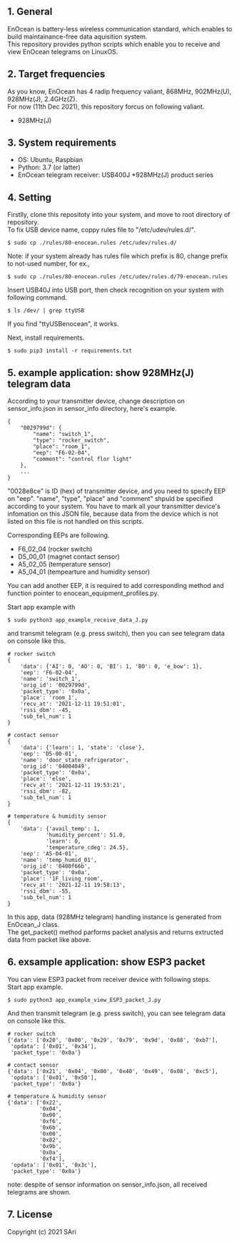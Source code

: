 ## 1. General
EnOcean is battery-less wireless communication standard, which enables to build maintainance-free data aquisition system.<br>
This repository provides python scripts which enable you to receive and view EnOcean telegrams on LinuxOS.<br>

## 2. Target frequencies
As you know, EnOcean has 4 radip frequency valiant, 868MHz, 902MHz(U), 928MHz(J), 2.4GHz(Z).<br>
For now (11th Dec 2021), this repository forcus on following valiant.<br>
- 928MHz(J)

## 3. System requirements
- OS: Ubuntu, Raspbian
- Python: 3.7 (or latter)
- EnOcean telegram receiver: USB400J *928MHz(J) product series

## 4. Setting
Firstlly, clone this repositoty into your system, and move to root directory of repository.<br>
To fix USB device name, coppy rules file to "/etc/udev/rules.d/".<br>
```
$ sudo cp ./rules/80-enocean.rules /etc/udev/rules.d/
```
Note: if your system already has rules file which prefix is 80, change prefix to not-used number, for ex.,<br>
```
$ sudo cp ./rules/80-enocean.rules /etc/udev/rules.d/79-enocean.rules
```
Insert USB40J into USB port, then check recognition on your system with following command.<br>
```
$ ls /dev/ | grep ttyUSB
```
If you find "ttyUSBenocean", it works.<br>


Next, install requirements.<br>
```
$ sudo pip3 install -r requirements.txt
```

## 5. example application: show 928MHz(J) telegram data
According to your transmitter device, change description on sensor_info.json in sensor_info directory, here's example.<br>
```
{
    "0029799d": {
        "name": "switch_1",
        "type": "rocker_switch",
        "place": "room_1",
        "eep": "F6-02-04",
        "comment": "control flor light"
    },
    ...
}
```
"0028e8ce" is ID (hex) of transmitter device, and you need to specify EEP on "eep".
"name", "type", "place" and "comment" shpuld be specified according to your system.
You have to mark all your transmitter device's infomation on this JSON file, 
because data from the device which is not listed on this file is not handled on this scripts.<br>

Corresponding EEPs are following.<br>
- F6_02_04 (rocker switch)
- D5_00_01 (magnet contact sensor)
- A5_02_05 (temperature sensor)
- A5_04_01 (tempearture and humidity sensor)

You can add another EEP, it is required to add corresponding method and function pointer to enocean_equipment_profiles.py.<br>

Start app example with<br>
```
$ sudo python3 app_example_receive_data_J.py
```
and transmit telegram (e.g. press switch), then you can see telegram data on console like this.<br>
```
# rocker switch
{
    'data': {'AI': 0, 'AO': 0, 'BI': 1, 'BO': 0, 'e_bow': 1},
    'eep': 'F6-02-04',
    'name': 'switch_1',
    'orig_id': '0029799d',
    'packet_type': '0x0a',
    'place': 'room_1',
    'recv_at': '2021-12-11 19:51:01',
    'rssi_dbm': -45,
    'sub_tel_num': 1
}

# contact sensor
{
    'data': {'learn': 1, 'state': 'close'},
    'eep': 'D5-00-01',
    'name': 'door_state_refrigerator',
    'orig_id': '04004049',
    'packet_type': '0x0a',
    'place': 'else',
    'recv_at': '2021-12-11 19:53:21',
    'rssi_dbm': -82,
    'sub_tel_num': 1
}

# temperature & humidity sensor
{
    'data': {'avail_temp': 1,
            'humidity_percent': 51.0,
            'learn': 0,
            'temperature_cdeg': 24.5},
    'eep': 'A5-04-01',
    'name': 'temp_humid_01',
    'orig_id': '0400f66b',
    'packet_type': '0x0a',
    'place': '1F_living_room',
    'recv_at': '2021-12-11 19:58:13',
    'rssi_dbm': -55,
    'sub_tel_num': 1
}
```
In this app, data (928MHz telegram) handling instance is generated from EnOcean_J class.<br>
The get_packet() method parforms packet analysis and returns extructed data from packet like above.<br>


## 6. exsample application: show ESP3 packet
You can view ESP3 packet from receiver device with following steps.<br>
Start app example.<br>
```
$ sudo python3 app_example_view_ESP3_packet_J.py
```
And then transmit telegram (e.g. press switch), you can see telegram data on console like this.<br>
```
# rocker switch
{'data': ['0x20', '0x00', '0x29', '0x79', '0x9d', '0x88', '0xb7'],
 'opdata': ['0x01', '0x34'],
 'packet_type': '0x0a'}

# contact sensor
{'data': ['0x21', '0x04', '0x00', '0x40', '0x49', '0x08', '0xc5'],
 'opdata': ['0x01', '0x50'],
 'packet_type': '0x0a'}

# temperature & humidity sensor
{'data': ['0x22',
          '0x04',
          '0x00',
          '0xf6',
          '0x6b',
          '0x00',
          '0x82',
          '0x9b',
          '0x0a',
          '0xf4'],
 'opdata': ['0x01', '0x3c'],
 'packet_type': '0x0a'}
```
note: despite of sensor information on sensor_info.json, all received telegrams are shown.<br>

## 7. License
Copyright (c) 2021 SAri<br>



